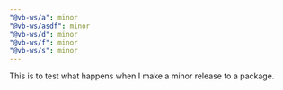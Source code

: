 ```yaml
---
"@vb-ws/a": minor
"@vb-ws/asdf": minor
"@vb-ws/d": minor
"@vb-ws/f": minor
"@vb-ws/s": minor
---
```


This is to test what happens when I make a minor release to a package.
